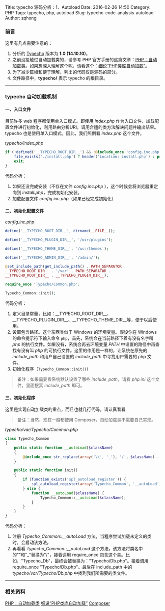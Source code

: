 Title: typecho 源码分析：1、Autoload
Date: 2016-02-26 14:50
Category: PHP
Tags: typecho, php, autoload
Slug: typecho-code-analysis-autoload
Author: zqhong

### 前言
这里有几点需要注意的：
1. 分析的 [Typecho](https://github.com/typecho/typecho/releases/tag/v1.0-14.10.10-release) 版本为 **1.0 (14.10.10)**。
2. 之前没接触过自动加载类的，请参考 PHP 官方手册的这篇文章：[PHP：自动加载类](http://php.net/manual/zh/language.oop5.autoload.php)。如果想深入理解这个呢，请看这个：[细说“PHP类库自动加载”](https://github.com/qinjx/adv_php_book/blob/master/class_autoload.md)。
3. 为了减少篇幅和便于理解，列出的代码仅是源码的部分。
4. 文件路径中，**typecho/** 表示 typecho 的根目录。

---

### typecho 自动加载机制
#### 一、入口文件
目前许多 web 程序都使用单入口模式。即使用 *index.php* 作为入口文件，加载配置文件进行初始化，利用路由分析URI，调用合适的类方法解决问题并输出结果。typecho 也是使用单入口模式。因此，我们照例看 *index.php* 这个文件。

*typecho/index.php*
```php
if (!defined('__TYPECHO_ROOT_DIR__') && !@include_once 'config.inc.php') {
    file_exists('./install.php') ? header('Location: install.php') : print('Missing Config File');
    exit;
}
```

代码分析：
1. 如果还没完成安装（不存在文件 *config.inc.php* ），这个时候会将浏览器重定向到 *install.php*，完成初始化安装。
2. 加载配置文件 *config.inc.php*（如果已经完成初始化）

<!--more-->

#### 二、初始化配置文件

*config.inc.php*
```php
define('__TYPECHO_ROOT_DIR__', dirname(__FILE__));

define('__TYPECHO_PLUGIN_DIR__', '/usr/plugins');

define('__TYPECHO_THEME_DIR__', '/usr/themes');

define('__TYPECHO_ADMIN_DIR__', '/admin/');

@set_include_path(get_include_path() . PATH_SEPARATOR .
__TYPECHO_ROOT_DIR__ . '/var' . PATH_SEPARATOR .
__TYPECHO_ROOT_DIR__ . __TYPECHO_PLUGIN_DIR__);

require_once 'Typecho/Common.php';

Typecho_Common::init();
```

代码分析：
1. 定义目录常量，比如：\_\_TYPECHO_ROOT_DIR\_\_、\_\_TYPECHO_PLUGIN_DIR\_\_、\_\_TYPECHO_THEME_DIR\_\_等，便于以后使用。
2. 设置包含路径。这个东西类似于 Windows 的环境变量。假设你在 Windows 的命令提示符下输入命令 `php`，首先，系统会在当前路径下着有没有名字叫 *php* 的执行文件。如果没有，系统会再去环境变量 *PATH* 中设置的路径中再查找有没有叫 *php* 的可执行文件。这里的作用是一样的，让系统在原先的*include_path* 和用户自己设置的 *include_path* 中寻找用户需要的 php 文件。
3. 初始化程序（`Typecho_Common::init()`）

> 备注：如果需要看系统默认设置了哪些 *include_path*，请看 *php.ini* 这个文件，里面搜索 *include_path* 即可。

#### 三、初始化程序
这里是实现自动加载类的重点，而且也就几行代码。请认真看看

> 备注：当然，现在一般都使用 Composer，自动加载类不需要自己实现。

*typecho/var/Typecho/Common.php*
```php
class Typecho_Common
{
    public static function __autoLoad($className)
    {
        @include_once str_replace(array('\\', '_'), '/', $className) . '.php';
    }

    public static function init()
    {
        if (function_exists('spl_autoload_register')) {
            spl_autoload_register(array('Typecho_Common', '__autoLoad'));
        } else {
            function __autoLoad($className) {
                Typecho_Common::__autoLoad($className);
            }
        }
    }
}

```

代码分析：
1. 注册 *Typecho_Common::\_\_autoLoad* 方法，当程序尝试加载未定义的类时，会启动该方法。
2. 再看看 *Typecho_Common::\_\_autoLoad* 这个方法，该方法将类名中的"\"和"_"替换为"/"，接着调用 require_once 包含这个类。比如，"Typecho_Db"，最终会被替换为："Typecho/Db.php"。接着调用 require_once "Typecho/Db.php"。最后在 include_path 中的 *typecho/var/Typecho/Db.php* 中找到我们所需要的类文件。

---

### 相关资料
[PHP：自动加载类](http://php.net/manual/zh/language.oop5.autoload.php)
[细说“PHP类库自动加载”](https://github.com/qinjx/adv_php_book/blob/master/class_autoload.md)
[Composer](https://getcomposer.org/)
